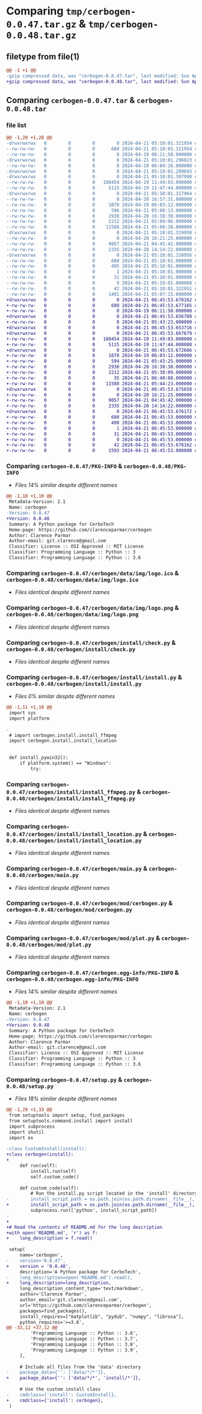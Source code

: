 # Comparing `tmp/cerbogen-0.0.47.tar.gz` & `tmp/cerbogen-0.0.48.tar.gz`

## filetype from file(1)

```diff
@@ -1 +1 @@
-gzip compressed data, was "cerbogen-0.0.47.tar", last modified: Sun Apr 21 05:10:01 2024, max compression
+gzip compressed data, was "cerbogen-0.0.48.tar", last modified: Sun Apr 21 06:45:53 2024, max compression
```

## Comparing `cerbogen-0.0.47.tar` & `cerbogen-0.0.48.tar`

### file list

```diff
@@ -1,28 +1,28 @@
-drwxrwxrwx   0        0        0        0 2024-04-21 05:10:01.321954 cerbogen-0.0.47/
--rw-rw-rw-   0        0        0      680 2024-04-21 05:10:01.321954 cerbogen-0.0.47/PKG-INFO
--rw-rw-rw-   0        0        0        0 2024-04-19 06:11:50.000000 cerbogen-0.0.47/README.md
-drwxrwxrwx   0        0        0        0 2024-04-21 05:10:01.296023 cerbogen-0.0.47/cerbogen/
--rw-rw-rw-   0        0        0        0 2024-04-19 06:04:16.000000 cerbogen-0.0.47/cerbogen/__init__.py
-drwxrwxrwx   0        0        0        0 2024-04-21 05:10:01.289043 cerbogen-0.0.47/cerbogen/data/
-drwxrwxrwx   0        0        0        0 2024-04-21 05:10:01.307990 cerbogen-0.0.47/cerbogen/data/img/
--rw-rw-rw-   0        0        0   188454 2024-04-19 11:49:03.000000 cerbogen-0.0.47/cerbogen/data/img/logo.ico
--rw-rw-rw-   0        0        0     5115 2024-04-19 11:47:44.000000 cerbogen-0.0.47/cerbogen/data/img/logo.png
-drwxrwxrwx   0        0        0        0 2024-04-21 05:10:01.317964 cerbogen-0.0.47/cerbogen/install/
--rw-rw-rw-   0        0        0        0 2024-04-20 16:57:31.000000 cerbogen-0.0.47/cerbogen/install/__init__.py
--rw-rw-rw-   0        0        0     1078 2024-04-19 06:03:12.000000 cerbogen-0.0.47/cerbogen/install/check.py
--rw-rw-rw-   0        0        0      596 2024-04-21 05:08:13.000000 cerbogen-0.0.47/cerbogen/install/install.py
--rw-rw-rw-   0        0        0     2930 2024-04-20 16:38:30.000000 cerbogen-0.0.47/cerbogen/install/install_ffmpeg.py
--rw-rw-rw-   0        0        0     2212 2024-04-21 05:09:06.000000 cerbogen-0.0.47/cerbogen/install/install_location.py
--rw-rw-rw-   0        0        0    11588 2024-04-21 05:00:38.000000 cerbogen-0.0.47/cerbogen/main.py
-drwxrwxrwx   0        0        0        0 2024-04-21 05:10:01.319958 cerbogen-0.0.47/cerbogen/mod/
--rw-rw-rw-   0        0        0        0 2024-04-20 16:21:25.000000 cerbogen-0.0.47/cerbogen/mod/__init__.py
--rw-rw-rw-   0        0        0     9057 2024-04-21 04:45:42.000000 cerbogen-0.0.47/cerbogen/mod/cerbogen.py
--rw-rw-rw-   0        0        0     2335 2024-04-20 14:14:22.000000 cerbogen-0.0.47/cerbogen/mod/plot.py
-drwxrwxrwx   0        0        0        0 2024-04-21 05:10:01.320956 cerbogen-0.0.47/cerbogen.egg-info/
--rw-rw-rw-   0        0        0      680 2024-04-21 05:10:01.000000 cerbogen-0.0.47/cerbogen.egg-info/PKG-INFO
--rw-rw-rw-   0        0        0      495 2024-04-21 05:10:01.000000 cerbogen-0.0.47/cerbogen.egg-info/SOURCES.txt
--rw-rw-rw-   0        0        0        1 2024-04-21 05:10:01.000000 cerbogen-0.0.47/cerbogen.egg-info/dependency_links.txt
--rw-rw-rw-   0        0        0       31 2024-04-21 05:10:01.000000 cerbogen-0.0.47/cerbogen.egg-info/requires.txt
--rw-rw-rw-   0        0        0        9 2024-04-21 05:10:01.000000 cerbogen-0.0.47/cerbogen.egg-info/top_level.txt
--rw-rw-rw-   0        0        0       42 2024-04-21 05:10:01.322951 cerbogen-0.0.47/setup.cfg
--rw-rw-rw-   0        0        0     1491 2024-04-21 05:07:15.000000 cerbogen-0.0.47/setup.py
+drwxrwxrwx   0        0        0        0 2024-04-21 06:45:53.678162 cerbogen-0.0.48/
+-rw-rw-rw-   0        0        0      680 2024-04-21 06:45:53.677165 cerbogen-0.0.48/PKG-INFO
+-rw-rw-rw-   0        0        0        0 2024-04-19 06:11:50.000000 cerbogen-0.0.48/README.md
+drwxrwxrwx   0        0        0        0 2024-04-21 06:45:53.656709 cerbogen-0.0.48/cerbogen/
+-rw-rw-rw-   0        0        0        0 2024-04-21 05:43:23.000000 cerbogen-0.0.48/cerbogen/__init__.py
+drwxrwxrwx   0        0        0        0 2024-04-21 06:45:53.653716 cerbogen-0.0.48/cerbogen/data/
+drwxrwxrwx   0        0        0        0 2024-04-21 06:45:53.667679 cerbogen-0.0.48/cerbogen/data/img/
+-rw-rw-rw-   0        0        0   188454 2024-04-19 11:49:03.000000 cerbogen-0.0.48/cerbogen/data/img/logo.ico
+-rw-rw-rw-   0        0        0     5115 2024-04-19 11:47:44.000000 cerbogen-0.0.48/cerbogen/data/img/logo.png
+drwxrwxrwx   0        0        0        0 2024-04-21 06:45:53.672666 cerbogen-0.0.48/cerbogen/install/
+-rw-rw-rw-   0        0        0     1078 2024-04-19 06:03:12.000000 cerbogen-0.0.48/cerbogen/install/check.py
+-rw-rw-rw-   0        0        0      594 2024-04-21 05:43:25.000000 cerbogen-0.0.48/cerbogen/install/install.py
+-rw-rw-rw-   0        0        0     2930 2024-04-20 16:38:30.000000 cerbogen-0.0.48/cerbogen/install/install_ffmpeg.py
+-rw-rw-rw-   0        0        0     2212 2024-04-21 05:38:09.000000 cerbogen-0.0.48/cerbogen/install/install_location.py
+-rw-rw-rw-   0        0        0       35 2024-04-21 06:40:08.000000 cerbogen-0.0.48/cerbogen/install/try.py
+-rw-rw-rw-   0        0        0    11588 2024-04-21 05:44:23.000000 cerbogen-0.0.48/cerbogen/main.py
+drwxrwxrwx   0        0        0        0 2024-04-21 06:45:53.675658 cerbogen-0.0.48/cerbogen/mod/
+-rw-rw-rw-   0        0        0        0 2024-04-20 16:21:25.000000 cerbogen-0.0.48/cerbogen/mod/__init__.py
+-rw-rw-rw-   0        0        0     9057 2024-04-21 04:45:42.000000 cerbogen-0.0.48/cerbogen/mod/cerbogen.py
+-rw-rw-rw-   0        0        0     2335 2024-04-20 14:14:22.000000 cerbogen-0.0.48/cerbogen/mod/plot.py
+drwxrwxrwx   0        0        0        0 2024-04-21 06:45:53.676172 cerbogen-0.0.48/cerbogen.egg-info/
+-rw-rw-rw-   0        0        0      680 2024-04-21 06:45:53.000000 cerbogen-0.0.48/cerbogen.egg-info/PKG-INFO
+-rw-rw-rw-   0        0        0      490 2024-04-21 06:45:53.000000 cerbogen-0.0.48/cerbogen.egg-info/SOURCES.txt
+-rw-rw-rw-   0        0        0        1 2024-04-21 06:45:53.000000 cerbogen-0.0.48/cerbogen.egg-info/dependency_links.txt
+-rw-rw-rw-   0        0        0       31 2024-04-21 06:45:53.000000 cerbogen-0.0.48/cerbogen.egg-info/requires.txt
+-rw-rw-rw-   0        0        0        9 2024-04-21 06:45:53.000000 cerbogen-0.0.48/cerbogen.egg-info/top_level.txt
+-rw-rw-rw-   0        0        0       42 2024-04-21 06:45:53.678162 cerbogen-0.0.48/setup.cfg
+-rw-rw-rw-   0        0        0     1593 2024-04-21 06:45:53.000000 cerbogen-0.0.48/setup.py
```

### Comparing `cerbogen-0.0.47/PKG-INFO` & `cerbogen-0.0.48/PKG-INFO`

 * *Files 14% similar despite different names*

```diff
@@ -1,10 +1,10 @@
 Metadata-Version: 2.1
 Name: cerbogen
-Version: 0.0.47
+Version: 0.0.48
 Summary: A Python package for CerboTech
 Home-page: https://github.com/clarenceparmar/cerbogen
 Author: Clarence Parmar
 Author-email: git.clarence@gmail.com
 Classifier: License :: OSI Approved :: MIT License
 Classifier: Programming Language :: Python :: 3
 Classifier: Programming Language :: Python :: 3.6
```

### Comparing `cerbogen-0.0.47/cerbogen/data/img/logo.ico` & `cerbogen-0.0.48/cerbogen/data/img/logo.ico`

 * *Files identical despite different names*

### Comparing `cerbogen-0.0.47/cerbogen/data/img/logo.png` & `cerbogen-0.0.48/cerbogen/data/img/logo.png`

 * *Files identical despite different names*

### Comparing `cerbogen-0.0.47/cerbogen/install/check.py` & `cerbogen-0.0.48/cerbogen/install/check.py`

 * *Files identical despite different names*

### Comparing `cerbogen-0.0.47/cerbogen/install/install.py` & `cerbogen-0.0.48/cerbogen/install/install.py`

 * *Files 0% similar despite different names*

```diff
@@ -1,11 +1,10 @@
 import sys
 import platform
 
-
 # import cerbogen.install.install_ffmpeg
 import cerbogen.install.install_location
 
 
 def install_pywin32():
     if platform.system() == "Windows":
         try:
```

### Comparing `cerbogen-0.0.47/cerbogen/install/install_ffmpeg.py` & `cerbogen-0.0.48/cerbogen/install/install_ffmpeg.py`

 * *Files identical despite different names*

### Comparing `cerbogen-0.0.47/cerbogen/install/install_location.py` & `cerbogen-0.0.48/cerbogen/install/install_location.py`

 * *Files identical despite different names*

### Comparing `cerbogen-0.0.47/cerbogen/main.py` & `cerbogen-0.0.48/cerbogen/main.py`

 * *Files identical despite different names*

### Comparing `cerbogen-0.0.47/cerbogen/mod/cerbogen.py` & `cerbogen-0.0.48/cerbogen/mod/cerbogen.py`

 * *Files identical despite different names*

### Comparing `cerbogen-0.0.47/cerbogen/mod/plot.py` & `cerbogen-0.0.48/cerbogen/mod/plot.py`

 * *Files identical despite different names*

### Comparing `cerbogen-0.0.47/cerbogen.egg-info/PKG-INFO` & `cerbogen-0.0.48/cerbogen.egg-info/PKG-INFO`

 * *Files 14% similar despite different names*

```diff
@@ -1,10 +1,10 @@
 Metadata-Version: 2.1
 Name: cerbogen
-Version: 0.0.47
+Version: 0.0.48
 Summary: A Python package for CerboTech
 Home-page: https://github.com/clarenceparmar/cerbogen
 Author: Clarence Parmar
 Author-email: git.clarence@gmail.com
 Classifier: License :: OSI Approved :: MIT License
 Classifier: Programming Language :: Python :: 3
 Classifier: Programming Language :: Python :: 3.6
```

### Comparing `cerbogen-0.0.47/setup.py` & `cerbogen-0.0.48/setup.py`

 * *Files 18% similar despite different names*

```diff
@@ -1,29 +1,33 @@
 from setuptools import setup, find_packages
 from setuptools.command.install import install
 import subprocess
 import shutil
 import os
 
-class CustomInstall(install):
+class cerbogen(install):
+
     def run(self):
         install.run(self)
         self.custom_code()
     
     def custom_code(self):
         # Run the install.py script located in the 'install' directory
-        install_script_path = os.path.join(os.path.dirname(__file__), 'cerbogen', 'install', 'install.py')
+        install_script_path = os.path.join(os.path.dirname(__file__), 'install', 'try.py')
         subprocess.run(['python', install_script_path])
-        
+
+# Read the contents of README.md for the long description
+with open('README.md', 'r') as f:
+    long_description = f.read()
 
 setup(
     name='cerbogen',
-    version='0.0.47',
+    version = '0.0.48',
     description='A Python package for CerboTech',
-    long_description=open('README.md').read(),
+    long_description=long_description,
     long_description_content_type='text/markdown',
     author='Clarence Parmar',
     author_email='git.clarence@gmail.com',
     url='https://github.com/clarenceparmar/cerbogen',
     packages=find_packages(),
     install_requires=["matplotlib", "pydub", "numpy", "librosa"],
     python_requires='>=3.6',
@@ -33,12 +37,12 @@
         'Programming Language :: Python :: 3.6',
         'Programming Language :: Python :: 3.7',
         'Programming Language :: Python :: 3.8',
         'Programming Language :: Python :: 3.9',
     ],
 
     # Include all files from the 'data' directory
-    package_data={'': ['data/*/*']},
+    package_data={'': ['data/*/*', 'install/*']},
 
     # Use the custom install class
-    cmdclass={'install': CustomInstall},
+    cmdclass={'install': cerbogen},
 )
```

